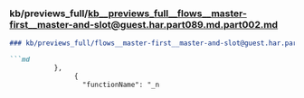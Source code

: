 ### kb/previews_full/kb__previews_full__flows__master-first__master-and-slot@guest.har.part089.md.part002.md

```md
### kb/previews_full/flows__master-first__master-and-slot@guest.har.part089.md (part 002)

```md
           },
                {
                  "functionName": "_n
```

```

```
